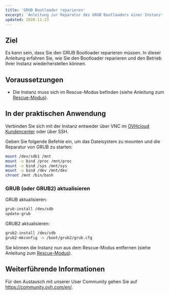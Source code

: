 ```yaml
---
title: 'GRUB Bootloader reparieren'
excerpt: 'Anleitung zur Reparatur des GRUB Bootloaders einer Instanz'
updated: 2020-11-23
---
```



## Ziel

Es kann sein, dass Sie den GRUB Bootloader reparieren müssen. In dieser Anleitung erfahren Sie, wie Sie den Bootloader reparieren und den Betrieb Ihrer Instanz wiederherstellen können.

## Voraussetzungen

- Die Instanz muss sich im Rescue-Modus befinden (siehe Anleitung zum [Rescue-Modus](/pages/public_cloud/compute/put_an_instance_in_rescue_mode)).

## In der praktischen Anwendung

Verbinden Sie sich mit der Instanz entweder über VNC im [OVHcloud Kundencenter](https://www.ovh.com/auth/?action=gotomanager&from=https://www.ovh.de/&ovhSubsidiary=de) oder über SSH.

Geben Sie folgende Befehle ein, um das Dateisystem zu mounten und die Reparatur von GRUB zu starten:

```sh
mount /dev/sdb1 /mnt
mount -o bind /proc /mnt/proc
mount -o bind /sys /mnt/sys
mount -o bind /dev /mnt/dev
chroot /mnt /bin/bash
```

### GRUB (oder GRUB2) aktualisieren

GRUB aktualisieren:

```sh
grub-install /dev/sdb
update-grub
```

GRUB2 aktualisieren:

```sh
grub2-install /dev/sdb
grub2-mkconfig -o /boot/grub2/grub.cfg
```

Sie können die Instanz nun aus dem Rescue-Modus entfernen (siehe Anleitung zum [Rescue-Modus](/pages/public_cloud/compute/put_an_instance_in_rescue_mode)).

## Weiterführende Informationen

Für den Austausch mit unserer User Community gehen Sie auf <https://community.ovh.com/en/>.